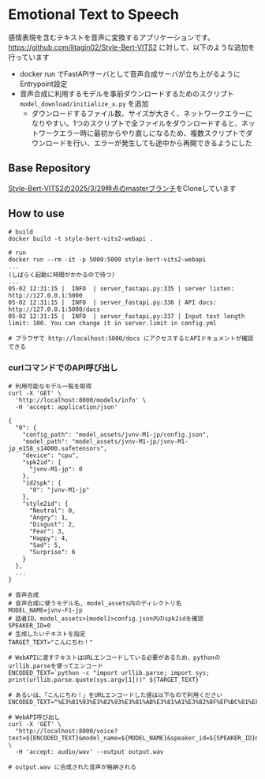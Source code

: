 # Emotional Text to Speech

感情表現を含むテキストを音声に変換するアプリケーションです。
https://github.com/litagin02/Style-Bert-VITS2 に対して、以下のような追加を行っています

- docker run でFastAPIサーバとして音声合成サーバが立ち上がるようにEntrypoint設定
- 音声合成に利用するモデルを事前ダウンロードするためのスクリプト `model_download/initialize_x.py` を追加
    - ダウンロードするファイル数、サイズが大きく、ネットワークエラーになりやすい。1つのスクリプトで全ファイルをダウンロードすると、ネットワークエラー時に最初からやり直しになるため、複数スクリプトでダウンロードを行い、エラーが発生しても途中から再開できるようにした

## Base Repository
[Style-Bert-VITS2の2025/3/29時点のmasterブランチ](https://github.com/litagin02/Style-Bert-VITS2/commit/1d7a7a0d484d56eebe99c5fd88a9ba52091b87bd)をCloneしています

## How to use

```
# build
docker build -t style-bert-vits2-webapi .

# run
docker run --rm -it -p 5000:5000 style-bert-vits2-webapi
...
(しばらく起動に時間がかかるので待つ)
...
05-02 12:31:15 |  INFO  | server_fastapi.py:335 | server listen: http://127.0.0.1:5000
05-02 12:31:15 |  INFO  | server_fastapi.py:336 | API docs: http://127.0.0.1:5000/docs
05-02 12:31:15 |  INFO  | server_fastapi.py:337 | Input text length limit: 100. You can change it in server.limit in config.yml

# ブラウザで http://localhost:5000/docs にアクセスするとAPIドキュメントが確認できる
```

### curlコマンドでのAPI呼び出し

```
# 利用可能なモデル一覧を取得
curl -X 'GET' \
  'http://localhost:8000/models/info' \
  -H 'accept: application/json'

{
  "0": {
    "config_path": "model_assets/jvnv-M1-jp/config.json",
    "model_path": "model_assets/jvnv-M1-jp/jvnv-M1-jp_e158_s14000.safetensors",
    "device": "cpu",
    "spk2id": {
      "jvnv-M1-jp": 0
    },
    "id2spk": {
      "0": "jvnv-M1-jp"
    },
    "style2id": {
      "Neutral": 0,
      "Angry": 1,
      "Disgust": 2,
      "Fear": 3,
      "Happy": 4,
      "Sad": 5,
      "Surprise": 6
    }
  },
  ...
}
```

```
# 音声合成
# 音声合成に使うモデル名, model_assets内のディレクトリ名
MODEL_NAME=jvnv-F1-jp
# 話者ID。model_assets>[model]>config.json内のspk2idを確認
SPEAKER_ID=0
# 生成したいテキストを指定
TARGET_TEXT="こんにちわ！"

# WebAPIに渡すテキストはURLエンコードしている必要があるため、pythonのurllib.parseを使ってエンコード
ENCODED_TEXT=`python -c "import urllib.parse; import sys; print(urllib.parse.quote(sys.argv[1]))" ${TARGET_TEXT}`

# あるいは、「こんにちわ！」をURLエンコードした値は以下なので利用ください
ENCODED_TEXT="%E3%81%93%E3%82%93%E3%81%AB%E3%81%A1%E3%82%8F%EF%BC%81%EF%BC%81"

# WebAPI呼び出し
curl -X 'GET' \
  "http://localhost:8000/voice?text=${ENCODED_TEXT}&model_name=${MODEL_NAME}&speaker_id=${SPEAKER_ID}&sdp_ratio=0.2&noise=0.6&noisew=0.8&length=1&language=JP&auto_split=true&split_interval=0.5&assist_text_weight=1&style=Neutral&style_weight=1" \
  -H 'accept: audio/wav' --output output.wav

# output.wav に合成された音声が格納される
```
